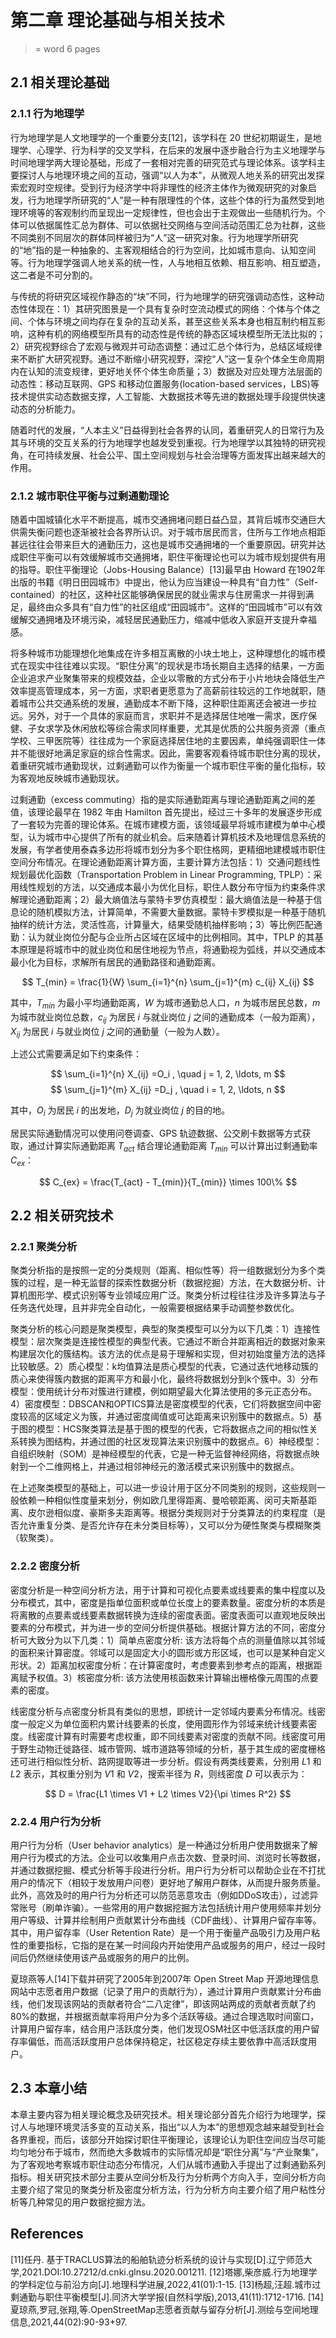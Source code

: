 # 第二章 理论基础与相关技术
> = word 6 pages
## 2.1 相关理论基础

### 2.1.1 行为地理学

行为地理学是人文地理学的一个重要分支[12]，该学科在 20 世纪初期诞生，是地理学、心理学、行为科学的交叉学科，在后来的发展中逐步融合行为主义地理学与时间地理学两大理论基础，形成了一套相对完善的研究范式与理论体系。该学科主要探讨人与地理环境之间的互动，强调“以人为本”，从微观人地关系的研究出发探索宏观时空规律。受到行为经济学中将非理性的经济主体作为微观研究的对象启发，行为地理学所研究的“人”是一种有限理性的个体，这些个体的行为虽然受到地理环境等的客观制约而呈现出一定规律性，但也会出于主观做出一些随机行为。个体可以依据属性汇总为群体、可以依据社交网络与空间活动范围汇总为社群，这些不同类别不同层次的群体同样被归为“人”这一研究对象。行为地理学所研究的“地”指的是一种抽象的、主客观相结合的行为空间，比如城市意向、认知空间等。行为地理学强调人地关系的统一性，人与地相互依赖、相互影响、相互塑造，这二者是不可分割的。

与传统的将研究区域视作静态的“块”不同，行为地理学的研究强调动态性，这种动态性体现在：1）其研究图景是一个具有复杂时空流动模式的网络：个体与个体之间、个体与环境之间均存在复杂的互动关系，甚至这些关系本身也相互制约相互影响，这种有机的网络模型所具有的动态性是传统的静态区域块模型所无法比拟的；2）研究视野综合了宏观与微观并可动态调整：通过汇总个体行为，总结区域规律来不断扩大研究视野。通过不断缩小研究视野，深挖“人”这一复杂个体全生命周期内在认知的流变规律，更好地关怀个体生命质量；3）数据及对应处理方法层面的动态性：移动互联网、GPS 和移动位置服务(location-based services，LBS)等技术提供实动态数据支撑，人工智能、大数据技术等先进的数据处理手段提供快速动态的分析能力。

随着时代的发展，“人本主义”日益得到社会各界的认同，着重研究人的日常行为及其与环境的交互关系的行为地理学也越发受到重视。行为地理学以其独特的研究视角，在可持续发展、社会公平、国土空间规划与社会治理等方面发挥出越来越大的作用。

### 2.1.2 城市职住平衡与过剩通勤理论

随着中国城镇化水平不断提高，城市交通拥堵问题日益凸显，其背后城市交通巨大供需失衡问题也逐渐被社会各界所认识。对于城市居民而言，住所与工作地点相距甚远往往会带来巨大的通勤压力，这也是城市交通拥堵的一个重要原因。研究并达成职住平衡可以有效缓解城市交通拥堵，职住平衡理论也可以为城市规划提供有用的指导。职住平衡理论（Jobs-Housing Balance）[13]最早由 Howard 在1902年出版的书籍《明日田园城市》中提出，他认为应当建设一种具有“自力性”（Self-contained）的社区，这种社区能够确保居民的就业需求与住房需求一并得到满足，最终由众多具有“自力性”的社区组成“田园城市”。这样的“田园城市”可以有效缓解交通拥堵及环境污染，减轻居民通勤压力，缩减中低收入家庭开支提升幸福感。

将多种城市功能理想化地集成在许多相互离散的小块土地上，这种理想化的城市模式在现实中往往难以实现。“职住分离”的现状是市场长期自主选择的结果，一方面企业追求产业聚集带来的规模效益，企业以零散的方式分布于小片地块会降低生产效率提高管理成本，另一方面，求职者更愿意为了高薪前往较远的工作地就职，随着城市公共交通系统的发展，通勤成本不断下降，这种职住距离还会被进一步拉远。另外，对于一个具体的家庭而言，求职并不是选择居住地唯一需求，医疗保健、子女求学及休闲放松等综合需求同样重要，尤其是优质的公共服务资源（重点学校、三甲医院等）往往成为一个家庭选择居住地的主要因素，单纯强调职住一体并不能很好地满足家庭的综合性需求。因此，需要客观看待城市职住分离的现状，着重研究城市通勤现状，过剩通勤可以作为衡量一个城市职住平衡的量化指标，较为客观地反映城市通勤现状。

过剩通勤（excess commuting）指的是实际通勤距离与理论通勤距离之间的差值，该理论最早在 1982 年由 Hamilton 首先提出，经过三十多年的发展逐步形成了一套较为完善的理论体系。在城市建模方面，该领域最早将城市建模为单中心模型，认为城市中心提供了所有的就业机会。后来随着计算机技术及地理信息系统的发展，有学者使用泰森多边形将城市划分为多个职住格网，更精细地建模城市职住空间分布情况。在理论通勤距离计算方面，主要计算方法包括：1）交通问题线性规划最优化函数（Transportation Problem in Linear Programming, TPLP）：采用线性规划的方法，以交通成本最小为优化目标，职住人数分布守恒为约束条件求解理论通勤距离；2）最大熵值法与蒙特卡罗仿真模型：最大熵值法是一种基于信息论的随机模拟方法，计算简单，不需要大量数据。蒙特卡罗模拟是一种基于随机抽样的统计方法，灵活性高，计算量大，结果受随机抽样影响；3）等比例匹配通勤：认为就业岗位分配与企业所占区域在区域中的比例相同。其中，TPLP 的其基本原理是将城市中的就业岗位和居住地视为节点，将通勤视为弧线，并以交通成本最小化为目标，求解所有居民的通勤路径和通勤距离。

$$ T_{min} = \frac{1}{W} \sum_{i=1}^{n} \sum_{j=1}^{m} c_{ij} X_{ij} $$

其中，$T_{min}$ 为最小平均通勤距离，$W$ 为城市通勤总人口，$n$ 为城市居民总数，$m$ 为城市就业岗位总数，$c_{ij}$ 为居民 $i$ 与就业岗位 $j$ 之间的通勤成本（一般为距离），$X_{ij}$ 为居民 $i$ 与就业岗位 $j$ 之间的通勤量（一般为人数）。

上述公式需要满足如下约束条件：

$$ \sum_{i=1}^{n} X_{ij} =O_i , \quad j = 1, 2, \ldots, m $$
$$ \sum_{j=1}^{m} X_{ij} =D_j , \quad i = 1, 2, \ldots, n $$

其中，$O_i$ 为居民 $i$ 的出发地，$D_j$ 为就业岗位 $j$ 的目的地。

居民实际通勤情况可以使用问卷调查、GPS 轨迹数据、公交刷卡数据等方式获取，通过计算实际通勤距离 $T_{act}$ 结合理论通勤距离 $T_{min}$ 可以计算出过剩通勤率 $C_{ex}$：

$$ C_{ex} = \frac{T_{act} - T_{min}}{T_{min}} \times 100\% $$

## 2.2 相关研究技术
### 2.2.1 聚类分析
聚类分析指的是按照一定的分类规则（距离、相似性等）将一组数据划分为多个类簇的过程，是一种无监督的探索性数据分析（数据挖掘）方法，在大数据分析、计算机图形学、模式识别等专业领域应用广泛。聚类分析过程往往涉及许多算法与子任务迭代处理，且并非完全自动化，一般需要根据结果手动调整参数优化。

聚类分析的核心问题是聚类模型，典型的聚类模型可以分为以下几类：1）连接性模型：层次聚类是连接性模型的典型代表。它通过不断合并距离相近的数据对象来构建层次化的簇结构。该方法的优点是易于理解和实现，但对初始度量方法的选择比较敏感。2）质心模型：k均值算法是质心模型的代表，它通过迭代地移动簇的质心来使得簇内数据的距离平方和最小化，最终将数据划分到k个簇中。3）分布模型：使用统计分布对簇进行建模，例如期望最大化算法使用的多元正态分布。4）密度模型：DBSCAN和OPTICS算法是密度模型的代表，它们将数据空间中密度较高的区域定义为簇，并通过密度阈值或可达距离来识别簇中的数据点。5）基于图的模型：HCS聚类算法是基于图的模型的代表，它将数据点之间的相似性关系转换为图结构，并通过图的社区发现算法来识别簇中的数据点。6）神经模型：自组织映射（SOM）是神经模型的代表，它是一种无监督神经网络，将数据点映射到一个二维网格上，并通过相邻神经元的激活模式来识别簇中的数据点。

在上述聚类模型的基础上，可以进一步设计用于区分不同类别的规则，这些规则一般依赖一种相似性度量来划分，例如欧几里得距离、曼哈顿距离、闵可夫斯基距离、皮尔逊相似度、豪斯多夫距离等。根据分类规则对于分类算法的约束程度（是否允许重复分类、是否允许存在未分类目标等），又可以分为硬性聚类与模糊聚类（软聚类）。

### 2.2.2 密度分析
密度分析是一种空间分析方法，用于计算和可视化点要素或线要素的集中程度以及分布模式，其中，密度是指单位面积或单位长度上的要素数量。密度分析的本质是将离散的点要素或线要素数据转换为连续的密度表面。密度表面可以直观地反映出要素的分布模式，并为进一步的空间分析提供基础。根据计算方法的不同，密度分析可大致分为以下几类：1）简单点密度分析: 该方法将每个点的测量值除以其邻域的面积来计算密度。邻域可以是固定大小的圆形或方形区域，也可以是某种自定义形状。2）距离加权密度分析：在计算密度时，考虑要素到参考点的距离，根据距离赋予权值。3）核密度分析: 该方法使用核函数来计算输出栅格像元周围的点要素的密度。

线密度分析与点密度分析具有类似的思想，即统计一定邻域内要素分布情况。线密度一般定义为单位面积内累计线要素的长度，使用圆形作为邻域来统计线要素密度。线密度计算有时需要考虑权重，即不同线要素对密度的贡献不同。线密度可用于野生动物迁徙路径、城市管网、城市道路等领域的分析，基于其生成的密度栅格还可进行相似性分析、路网提取等进一步分析。假设有两类线要素，分别用 $L1$ 和 $L2$ 表示，其权重分别为 $V1$ 和 $V2$，搜索半径为 $R$，则线密度 $D$ 可以表示为：

$$ D = \frac{L1 \times V1 + L2 \times V2}{\pi \times R^2} $$

### 2.2.4 用户行为分析
用户行为分析（User behavior analytics）是一种通过分析用户使用数据来了解用户行为模式的方法。企业可以收集用户点击次数、登录时间、浏览时长等数据，并通过数据挖掘、模式分析等手段进行分析。用户行为分析可以帮助企业在不打扰用户的情况下（相较于发放用户问卷）更好地了解用户群体，从而提升服务质量。此外，高效及时的用户行为分析还可以防范恶意攻击（例如DDoS攻击），过滤异常账号（刷单诈骗）。一些常用的用户数据挖掘方法包括统计用户使用频率并划分用户等级、计算并绘制用户贡献累计分布曲线（CDF曲线）、计算用户留存率等。其中，用户留存率（User Retention Rate）是一个用于衡量产品吸引力及用户粘性的重要指标，它指的是在某一时间段内开始使用产品或服务的用户，经过一段时间后仍然继续使用该产品或服务的用户的比例。

夏琼燕等人[14]下载并研究了2005年到2007年 Open  Street  Map 开源地理信息网站中志愿者用户数据（记录了用户的贡献行为），通过计算用户贡献累计分布曲线，他们发现该网站的贡献者符合“二八定律”，即该网站两成的贡献者贡献了约80%的数据，并根据贡献率将用户分为多个活跃等级。通过合理选取时间窗口，计算用户留存率，结合用户活跃度分类，他们发现OSM社区中低活跃度的用户留存率偏低，而高活跃度用户总体保持稳定，社区稳定存续主要依靠中高活跃度用户。

## 2.3 本章小结
本章主要内容为相关理论概念及研究技术。相关理论部分首先介绍行为地理学，探讨人与地理环境灵活多变的互动关系，指出“以人为本”的思想观念越来越受到社会各界重视，而后，该部分开始探讨职住平衡理论，该理论认为职住空间应当尽可能均匀地分布于城市，然而绝大多数城市的实际情况却是“职住分离”与“产业聚集”，为了客观地考察城市职住动态分布情况，人们从城市通勤入手提出了过剩通勤系列指标。相关研究技术部分主要从空间分析及行为分析两个方向入手，空间分析方向主要介绍了常见的聚类分析及密度分析方法，行为分析方向主要介绍了用户粘性分析等几种常见的用户数据挖掘方法。

## References
[11]任丹. 基于TRACLUS算法的船舶轨迹分析系统的设计与实现[D].辽宁师范大学,2021.DOI:10.27212/d.cnki.glnsu.2020.001211.
[12]塔娜,柴彦威.行为地理学的学科定位与前沿方向[J].地理科学进展,2022,41(01):1-15.
[13]杨超,汪超.城市过剩通勤与职住平衡模型[J].同济大学学报(自然科学版),2013,41(11):1712-1716.
[14]夏琼燕,罗冠,张翔,等.OpenStreetMap志愿者贡献与留存分析[J].测绘与空间地理信息,2021,44(02):90-93+97.